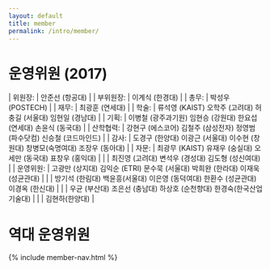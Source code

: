 ```yaml
---
layout: default
title: member
permalink: /intro/member/
---
```


# 운영위원 (2017)

| 위원장: | 안준선 (항공대) |
| 부위원장: | 이계식 (한경대) |
| 총무: | 박성우 (POSTECH) |
| 재무: | 최광훈 (연세대) |
| 학술: | 류석영 (KAIST) 오학주 (고려대) 허충길 (서울대) 임현일 (경남대) |
| 기획: | 이병철 (광주과기원) 임현승 (강원대) 한요섭 (연세대) 손윤식 (동국대) |
| 산학협력: | 강현구 (에스코어) 김철주 (삼성전자) 정영범 (파수닷컴) 신승철 (코드마인드) |
| 감사: | 도경구 (한양대) 이광근 (서울대) 이수현 (창원대) 창병모(숙명여대) 조장우 (동아대) |
| 자문: | 최광무 (KAIST) 유재우 (숭실대) 오세만 (동국대) 표창우 (홍익대) |
| | 최진영 (고려대) 변석우 (경성대) 김도형 (성신여대) |
| 운영위원: | 고광만 (상지대) 김익순 (ETRI) 문수묵 (서울대) 박희완 (한라대) 이재욱 (성균관대) |
| | 방기석 (한림대) 백윤흥(서울대) 이은영 (동덕여대) 한환수 (성균관대) 이경옥 (한신대) |
| | 우균 (부산대) 조은선 (충남대) 하상호 (순천향대) 한경숙(한국산업기술대) |
| | 김현하(한양대) |

# 역대 운영위원

{% include member-nav.html %}
